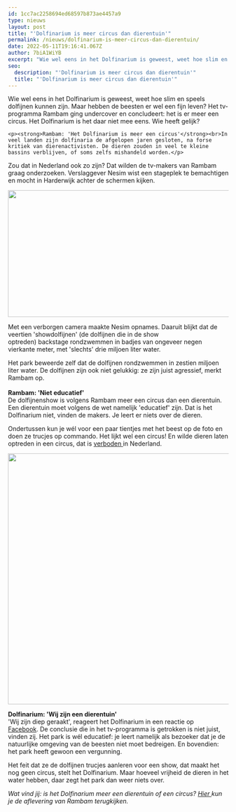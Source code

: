 ```yaml
---
id: 1cc7ac2258694ed68597b873ae4457a9
type: nieuws
layout: post
title: "'Dolfinarium is meer circus dan dierentuin'"
permalink: /nieuws/dolfinarium-is-meer-circus-dan-dierentuin/
date: 2022-05-11T19:16:41.067Z
author: 7biA1WiYB
excerpt: "Wie wel eens in het Dolfinarium is geweest, weet hoe slim en speels dolfijnen kunnen zijn. Maar hebben de beesten er wel een fijn leven? Het tv-programma Rambam ging undercover en concludeert: het is er meer een circus. Het Dolfinarium is het daar niet mee eens. Wie heeft gelijk?  "
seo:
  description: "'Dolfinarium is meer circus dan dierentuin'"
  title: "'Dolfinarium is meer circus dan dierentuin'"
---
```

Wie wel eens in het Dolfinarium is geweest, weet hoe slim en speels dolfijnen kunnen zijn. Maar hebben de beesten er wel een fijn leven? Het tv-programma Rambam ging undercover en concludeert: het is er meer een circus. Het Dolfinarium is het daar niet mee eens. Wie heeft gelijk?  

    <p><strong>Rambam: 'Het Dolfinarium is meer een circus'</strong><br>In veel landen zijn dolfinaria de afgelopen jaren gesloten, na forse kritiek van dierenactivisten. De dieren zouden in veel te kleine bassins verblijven, of soms zelfs mishandeld worden.</p>
<p>Zou dat in Nederland ook zo zijn? Dat wilden de tv-makers van Rambam graag onderzoeken. Verslaggever Nesim wist een stageplek te bemachtigen en mocht in Harderwijk achter de schermen kijken.</p>
<p><div class="media media-element-container media-default"><div id="file-16525" class="file file-image file-image-png">

        
  
  <div class="content">
    <img title="Beeld: Uitzending Gemist" height="289" width="921" class="media-element file-default" src="https://7dagen.netlify.app/sites/default/files/dolfinarium_0.png" alt="">  </div>

  
</div>
</div>
<p>Met een verborgen camera maakte Nesim opnames. Daaruit blijkt dat de veertien 'showdolfijnen' (de dolfijnen die in de show optreden) backstage rondzwemmen in badjes van ongeveer negen vierkante meter, met 'slechts' drie miljoen liter water.</p>
<p>Het park beweerde zelf dat de dolfijnen rondzwemmen in zestien miljoen liter water. De dolfijnen zijn ook niet gelukkig: ze zijn juist agressief, merkt Rambam op.<br><br><strong>Rambam: 'Niet educatief'</strong><br>De dolfijnenshow is volgens Rambam meer een circus dan een dierentuin. Een dierentuin moet volgens de wet namelijk 'educatief' zijn. Dat is het Dolfinarium niet, vinden de makers. Je leert er niets over de dieren. </p>
<p>Ondertussen kun je wél voor een paar tientjes met het beest op de foto en doen ze trucjes op commando. Het lijkt wel een circus! En wilde dieren laten optreden in een circus, dat is <a href="http://www.rtlnieuws.nl/nieuws/binnenland/geen-wilde-dieren-meer-nederlandse-circussen" target="_blank">verboden </a>in Nederland.</p>
<p><div class="media media-element-container media-default"><div id="file-16523" class="file file-image file-image-jpeg">

        
  
  <div class="content">
    <img title="Beeld: ANP" height="572" width="1377" class="media-element file-default" src="https://7dagen.netlify.app/sites/default/files/ANP-20222824.jpg" alt="">  </div>

  
</div>
</div>
<p><strong>Dolfinarium: 'Wij zijn een dierentuin'</strong><br>'Wij zijn diep geraakt', reageert het Dolfinarium in een reactie op <a href="https://www.facebook.com/Dolfinarium/posts/1328721550487323" target="_blank">Facebook</a>. De conclusie die in het tv-programma is getrokken is niet juist, vinden zij. Het park is wél educatief: je leert namelijk als bezoeker dat je de natuurlijke omgeving van de beesten niet moet bedreigen. En bovendien: het park heeft gewoon een vergunning.</p>
<p>Het feit dat ze de dolfijnen trucjes aanleren voor een show, dat maakt het nog geen circus, stelt het Dolfinarium. Maar hoeveel vrijheid de dieren in het water hebben, daar zegt het park dan weer niets over.</p>
<p><em>Wat vind jij: is het Dolfinarium meer een dierentuin of een circus? <a href="http://www.npo.nl/rambam/02-03-2016/VARA_101378109" target="_blank">Hier </a>kun je de aflevering van Rambam terugkijken.</em></p>  
